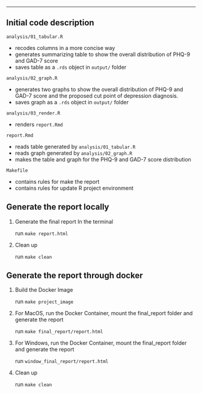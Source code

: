 ------------------------------------------------------------------------

## Initial code description

`analysis/01_tabular.R`

-   recodes columns in a more concise way
-   generates summarizing table to show the overall distribution of PHQ-9 and GAD-7 score
-   saves table as a `.rds` object in `output/` folder

`analysis/02_graph.R`

-   generates two graphs to show the overall distribution of PHQ-9 and GAD-7 score and the proposed cut point of depression diagnosis.
-   saves graph as a `.rds` object in `output/` folder

`analysis/03_render.R`

-   renders `report.Rmd`

`report.Rmd`

-   reads table generated by `analysis/01_tabular.R`
-   reads graph generated by `analysis/02_graph.R`
-   makes the table and graph for the PHQ-9 and GAD-7 score distribution

`Makefile`

-   contains rules for make the report
-   contains rules for update R project environment

## Generate the report locally 

1.  Generate the final report In the terminal

    run `make report.html`

2.  Clean up

    run `make clean`

## Generate the report through docker

1.  Build the Docker Image

    run `make project_image`

2.  For MacOS, run the Docker Container, mount the final_report folder and generate the report

    run `make final_report/report.html`

3.  For Windows, run the Docker Container, mount the final_report folder and generate the report

    run `window_final_report/report.html`

4.  Clean up

    run `make clean`
